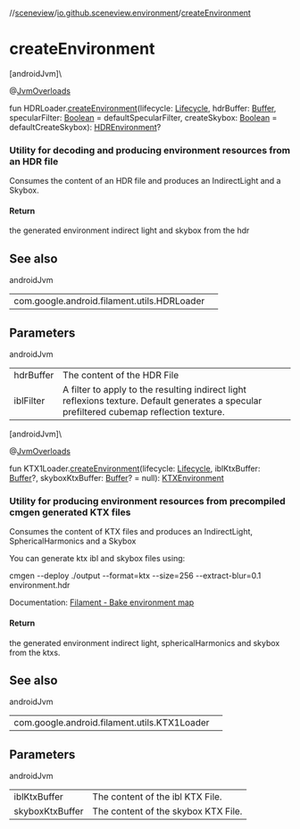 //[sceneview](../../index.md)/[io.github.sceneview.environment](index.md)/[createEnvironment](create-environment.md)

# createEnvironment

[androidJvm]\

@[JvmOverloads](https://kotlinlang.org/api/latest/jvm/stdlib/kotlin.jvm/-jvm-overloads/index.html)

fun HDRLoader.[createEnvironment](create-environment.md)(lifecycle: [Lifecycle](https://developer.android.com/reference/kotlin/androidx/lifecycle/Lifecycle.html), hdrBuffer: [Buffer](https://developer.android.com/reference/kotlin/java/nio/Buffer.html), specularFilter: [Boolean](https://kotlinlang.org/api/latest/jvm/stdlib/kotlin/-boolean/index.html) = defaultSpecularFilter, createSkybox: [Boolean](https://kotlinlang.org/api/latest/jvm/stdlib/kotlin/-boolean/index.html) = defaultCreateSkybox): [HDREnvironment](-h-d-r-environment/index.md)?

###  Utility for decoding and producing environment resources from an HDR file

Consumes the content of an HDR file and produces an IndirectLight and a Skybox.

#### Return

the generated environment indirect light and skybox from the hdr

## See also

androidJvm

| | |
|---|---|
| com.google.android.filament.utils.HDRLoader |  |

## Parameters

androidJvm

| | |
|---|---|
| hdrBuffer | The content of the HDR File |
| iblFilter | A filter to apply to the resulting indirect light reflexions texture. Default generates a specular prefiltered cubemap reflection texture. |

[androidJvm]\

@[JvmOverloads](https://kotlinlang.org/api/latest/jvm/stdlib/kotlin.jvm/-jvm-overloads/index.html)

fun KTX1Loader.[createEnvironment](create-environment.md)(lifecycle: [Lifecycle](https://developer.android.com/reference/kotlin/androidx/lifecycle/Lifecycle.html), iblKtxBuffer: [Buffer](https://developer.android.com/reference/kotlin/java/nio/Buffer.html)?, skyboxKtxBuffer: [Buffer](https://developer.android.com/reference/kotlin/java/nio/Buffer.html)? = null): [KTXEnvironment](-k-t-x-environment/index.md)

###  Utility for producing environment resources from precompiled cmgen generated KTX files

Consumes the content of KTX files and produces an IndirectLight, SphericalHarmonics and a Skybox

You can generate ktx ibl and skybox files using:

cmgen --deploy ./output --format=ktx --size=256 --extract-blur=0.1 environment.hdr

Documentation: [Filament - Bake environment map](https://github.com/google/filament/blob/main/web/docs/tutorial_redball.md#bake-environment-map)

#### Return

the generated environment indirect light, sphericalHarmonics and skybox from the ktxs.

## See also

androidJvm

| | |
|---|---|
| com.google.android.filament.utils.KTX1Loader |  |

## Parameters

androidJvm

| | |
|---|---|
| iblKtxBuffer | The content of the ibl KTX File. |
| skyboxKtxBuffer | The content of the skybox KTX File. |
